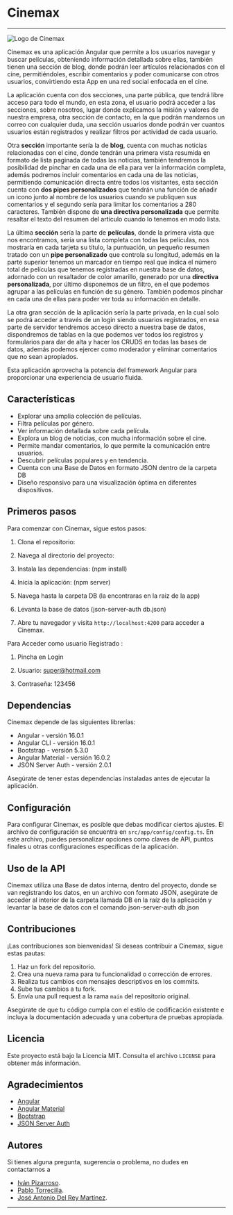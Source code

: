 # Cinemax
---
![Logo de Cinemax](./src//assets/img/icono.ico)

Cinemax es una aplicación Angular que permite a los usuarios navegar y buscar películas, obteniendo información detallada sobre ellas, también tienen una sección de blog, donde podrán leer artículos relacionados con el cine, permitiéndoles, escribir comentarios y poder comunicarse con otros usuarios, convirtiendo esta App en una red social enfocada en el cine.

La aplicación cuenta con dos secciones, una parte pública, que tendrá libre acceso para todo el mundo, en esta zona, el usuario podrá acceder a las secciones, sobre nosotros, lugar donde explicamos la misión y valores de nuestra empresa, otra sección de contacto, en la que podrán mandarnos un correo con cualquier duda, una sección usuarios donde podrán ver cuantos usuarios están registrados y realizar filtros por actividad de cada usuario. 

Otra **sección** importante sería la de **blog**, cuenta con muchas noticias relacionadas con el cine, donde tendrán una primera vista resumida en formato de lista paginada de todas las noticias, también tendremos la posibilidad de pinchar en cada una de ella para ver la información completa, además podremos incluir comentarios en cada una de las noticias, permitiendo comunicación directa entre todos los visitantes, esta sección cuenta con **dos pipes personalizados** que tendrán una función de añadir un icono junto al nombre de los usuarios cuando se publiquen sus comentarios y el segundo sería para limitar los comentarios a 280 caracteres. También dispone de **una directiva personalizada** que permite resaltar el texto del resumen del artículo cuando lo tenemos en modo lista. 

La última **sección** sería la parte de **películas**, donde la primera vista que nos encontramos, sería una lista completa con todas las películas, nos mostraría en cada tarjeta su título, la puntuación, un pequeño resumen tratado con un **pipe personalizado** que controla su longitud, además en la parte superior tenemos un marcador en tiempo real que indica el número total de películas que tenemos registradas en nuestra base de datos, adornado con un resaltador de color amarillo, generado por una **directiva personalizada**, por último disponemos de un filtro, en el que podemos agrupar a las películas en función de su género. También podemos pinchar en cada una de ellas para poder ver toda su información en detalle.

La otra gran sección de la aplicación sería la parte privada, en la cual solo se podrá acceder a través de un login siendo usuarios registrados, en esa parte de servidor tendremos acceso directo a nuestra base de datos, dispondremos de tablas en la que podemos ver todos los registros y formularios para dar de alta y hacer los CRUDS en todas las bases de datos, además podemos ejercer como moderador y eliminar comentarios que no sean apropiados.

 Esta aplicación aprovecha la potencia del framework Angular para proporcionar una experiencia de usuario fluida.

## Características

- Explorar una amplia colección de películas.
- Filtra películas por género.
- Ver información detallada sobre cada película.
- Explora un blog de noticias, con mucha información sobre el cine.
- Permite mandar comentarios, lo que permíte la comunicación entre usuarios.
- Descubrir películas populares y en tendencia.
- Cuenta con una Base de Datos en formato JSON dentro de la carpeta DB
- Diseño responsivo para una visualización óptima en diferentes dispositivos.

## Primeros pasos

Para comenzar con Cinemax, sigue estos pasos:

1. Clona el repositorio:

2. Navega al directorio del proyecto:

3. Instala las dependencias: (npm install)

4. Inicia la aplicación: (npm server)

5. Navega hasta la carpeta DB (la encontraras en la raiz de la app)

6. Levanta la base de datos (json-server-auth db.json)

7. Abre tu navegador y visita `http://localhost:4200` para acceder a Cinemax.

Para Acceder como usuario Registrado :

1. Pincha en Login

2. Usuario: super@hotmail.com

3. Contraseña: 123456

## Dependencias

Cinemax depende de las siguientes librerías:

- Angular - versión 16.0.1
- Angular CLI - versión 16.0.1
- Bootstrap - versión 5.3.0
- Angular Material - versión 16.0.2
- JSON Server Auth - versión 2.0.1

Asegúrate de tener estas dependencias instaladas antes de ejecutar la aplicación.

## Configuración

Para configurar Cinemax, es posible que debas modificar ciertos ajustes. El archivo de configuración se encuentra en `src/app/config/config.ts`. En este archivo, puedes personalizar opciones como claves de API, puntos finales u otras configuraciones específicas de la aplicación.

## Uso de la API

Cinemax utiliza una Base de datos interna, dentro del proyecto, donde se van registrando los datos, en un archivo con formato JSON, asegúrate de acceder al interior de la carpeta llamada DB en la raíz de la aplicación y levantar la base de datos con el comando json-server-auth db.json

## Contribuciones

¡Las contribuciones son bienvenidas! Si deseas contribuir a Cinemax, sigue estas pautas:

1. Haz un fork del repositorio.
2. Crea una nueva rama para tu funcionalidad o corrección de errores.
3. Realiza tus cambios con mensajes descriptivos en los commits.
4. Sube tus cambios a tu fork.
5. Envía una pull request a la rama `main` del repositorio original.

Asegúrate de que tu código cumpla con el estilo de codificación existente e incluya la documentación adecuada y una cobertura de pruebas apropiada.

## Licencia

Este proyecto está bajo la Licencia MIT. Consulta el archivo `LICENSE` para obtener más información.

## Agradecimientos

- [Angular](https://angular.io/)
- [Angular Material](https://material.angular.io/)
- [Bootstrap](https://getbootstrap.com/)
- [JSON Server Auth](https://www.npmjs.com/package/json-server-auth)

## Autores

Si tienes alguna pregunta, sugerencia o problema, no dudes en contactarnos a 
- [Iván Pizarroso](https://github.com/Ivanhtz).
- [Pablo Torrecilla](https://github.com/pabloTorrecilla).
- [José Antonio Del Rey Martínez](https://github.com/Janto7).

---

